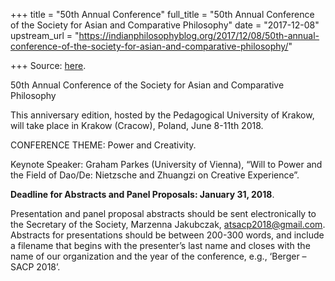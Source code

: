 +++
title = "50th Annual Conference"
full_title = "50th Annual Conference of the Society for Asian and Comparative Philosophy"
date = "2017-12-08"
upstream_url = "https://indianphilosophyblog.org/2017/12/08/50th-annual-conference-of-the-society-for-asian-and-comparative-philosophy/"

+++
Source: [here](https://indianphilosophyblog.org/2017/12/08/50th-annual-conference-of-the-society-for-asian-and-comparative-philosophy/).

50th Annual Conference of the Society for Asian and Comparative Philosophy

This anniversary edition, hosted by the Pedagogical University of
Krakow, will take place in Krakow (Cracow), Poland, June 8-11th 2018.

CONFERENCE THEME: Power and Creativity.

Keynote Speaker: Graham Parkes (University of Vienna), “Will to Power
and the Field of Dao/De: Nietzsche and Zhuangzi on Creative Experience”.

**Deadline for Abstracts and Panel Proposals: January 31, 2018**.

Presentation and panel proposal abstracts should be sent electronically
to the Secretary of the Society, Marzenna Jakubczak,
atsacp2018@gmail.com. Abstracts for presentations should be between
200-300 words, and include a filename that begins with the presenter’s
last name and closes with the name of our organization and the year of
the conference, e.g., ‘Berger – SACP 2018’.
